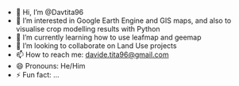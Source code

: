 - 👋 Hi, I’m @Davtita96
- 👀 I’m interested in Google Earth Engine and GIS maps, and also to visualise crop modelling results with Python
- 🌱 I’m currently learning how to use leafmap and geemap
- 💞️ I’m looking to collaborate on Land Use projects
- 📫 How to reach me: davide.tita96@gmail.com
- 😄 Pronouns: He/Him
- ⚡ Fun fact: ...

<!---
Davtita96/Davtita96 is a ✨ special ✨ repository because its `README.md` (this file) appears on your GitHub profile.
You can click the Preview link to take a look at your changes.
--->
